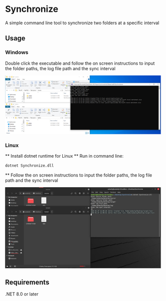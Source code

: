 # Synchronize
A simple command line tool to synchronize two folders at a specific interval

## Usage

### Windows
Double click the executable and follow the on screen instructions to input the folder paths, the log file path and the sync interval

![Synchronize demo on Windows](images/sync-windows.jpeg)

### Linux

** Install dotnet runtime for Linux
** Run in command line:
``` bash 
dotnet Synchronize.dll
```

** Follow the on screen instructions to input the folder paths, the log file path and the sync interval

![Synchronize demo on Linux](images/sync-linux.jpeg)

## Requirements
.NET 8.0 or later
